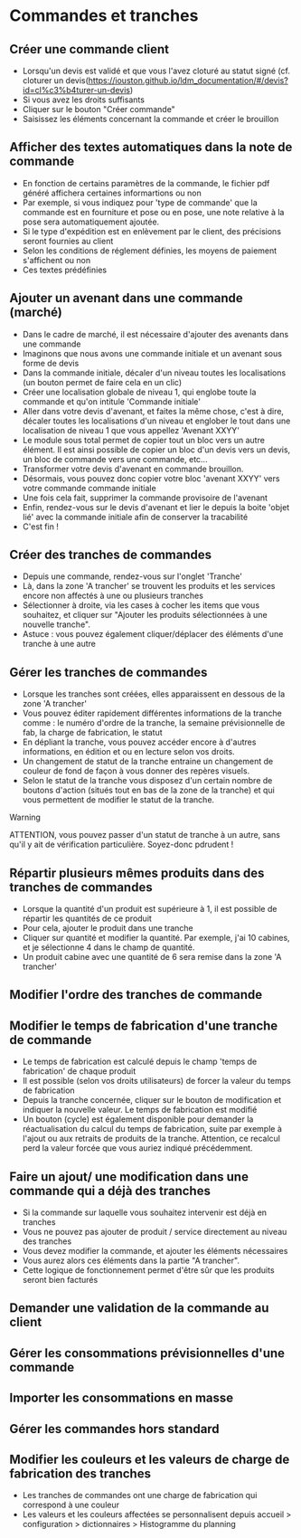 # Commandes et tranches
 
## Créer une commande client
* Lorsqu'un devis est validé et que vous l'avez cloturé au statut signé (cf. cloturer un devis(https://iouston.github.io/ldm_documentation/#/devis?id=cl%c3%b4turer-un-devis)
* Si vous avez les droits suffisants
* Cliquer sur le bouton "Créer commande"
* Saisissez les éléments concernant la commande et créer le brouillon

## Afficher des textes automatiques dans la note de commande
* En fonction de certains paramètres de la commande, le fichier pdf généré affichera certaines informartions ou non
* Par exemple, si vous indiquez pour 'type de commande' que la commande est en fourniture et pose ou en pose, une note relative à la pose sera automatiquement ajoutée.
* Si le type d'expédition est en enlèvement par le client, des précisions seront fournies au client
* Selon les conditions de réglement définies, les moyens de paiement s'affichent ou non
* Ces textes prédéfinies

## Ajouter un avenant dans une commande (marché)
* Dans le cadre de marché, il est nécessaire d'ajouter des avenants dans une commande
* Imaginons que nous avons une commande initiale et un avenant sous forme de devis
* Dans la commande initiale, décaler d'un niveau toutes les localisations (un bouton permet de faire cela en un clic)
* Créer une localisation globale de niveau 1, qui englobe toute la commande et qu'on intitule 'Commande initiale'
* Aller dans votre devis d'avenant, et faites la même chose, c'est à dire, décaler toutes les localisations d'un niveau et englober le tout dans une localisation de niveau 1 que vous appellez 'Avenant XXYY'
* Le module sous total permet de copier tout un bloc vers un autre élément. Il est ainsi possible de copier un bloc d'un devis vers un devis, un bloc de commande vers une commande, etc...
* Transformer votre devis d'avenant en commande brouillon. 
* Désormais, vous pouvez donc copier votre bloc 'avenant XXYY' vers votre commande commande initiale
* Une fois cela fait, supprimer la commande provisoire de l'avenant
* Enfin, rendez-vous sur le devis d'avenant et lier le depuis la boite 'objet lié' avec la commande initiale afin de conserver la tracabilité
* C'est fin ! 


## Créer des tranches de commandes
* Depuis une commande, rendez-vous sur l'onglet 'Tranche'
* Là, dans la zone 'A trancher' se trouvent les produits et les services encore non affectés à une ou plusieurs tranches
* Sélectionner à droite, via les cases à cocher les items que vous souhaitez, et cliquer sur "Ajouter les produits sélectionnées à une nouvelle tranche".
* Astuce : vous pouvez également cliquer/déplacer des éléments d'une tranche à une autre

## Gérer les tranches de commandes
* Lorsque les tranches sont créées, elles apparaissent en dessous de la zone 'A trancher'
* Vous pouvez éditer rapidement différentes informations de la tranche comme : le numéro d'ordre de la tranche, la semaine prévisionnelle de fab, la charge de fabrication, le statut
* En dépliant la tranche, vous pouvez accéder encore à d'autres informations, en édition et ou en lecture selon vos droits.
* Un changement de statut de la tranche entraine un changement de couleur de fond de façon à vous donner des repères visuels.
* Selon le statut de la tranche vous disposez d'un certain nombre de boutons d'action (situés tout en bas de la zone de la tranche) et qui vous permettent de modifier le statut de la tranche.

> [!WARNING]
> ATTENTION, vous pouvez passer d'un statut de tranche à un autre, sans qu'il y ait de vérification particulière. Soyez-donc pdrudent !

## Répartir plusieurs mêmes produits dans des tranches de commandes
* Lorsque la quantité d'un produit est supérieure à 1, il est possible de répartir les quantités de ce produit 
* Pour cela, ajouter le produit dans une tranche
* Cliquer sur quantité et modifier la quantité. Par exemple, j'ai 10 cabines, et je sélectionne 4 dans le champ de quantité.
* Un produit cabine avec une quantité de 6 sera remise dans la zone 'A trancher'

## 	Modifier l'ordre des tranches de commande

## Modifier le temps de fabrication d'une tranche de commande
* Le temps de fabrication est calculé depuis le champ 'temps de fabrication' de chaque produit
* Il est possible (selon vos droits utilisateurs) de forcer la valeur du temps de fabrication
* Depuis la tranche concernée, cliquer sur le bouton de modification et indiquer la nouvelle valeur. Le temps de fabrication est modifié
* Un bouton (cycle) est également disponible pour demander la réactualisation du calcul du temps de fabrication, suite par exemple à l'ajout ou aux retraits de produits de la tranche. Attention, ce recalcul perd la valeur forcée que vous auriez indiqué précédemment.

## Faire un ajout/ une modification dans une commande qui a déjà des tranches
* Si la commande sur laquelle vous souhaitez intervenir est déjà en tranches
* Vous ne pouvez pas ajouter de produit / service directement au niveau des tranches
* Vous devez modifier la commande, et ajouter les éléments nécessaires
* Vous aurez alors ces éléments dans la partie "A trancher".
* Cette logique de fonctionnement permet d'être sûr que les produits seront bien facturés

## Demander une validation de la commande au client

## Gérer les consommations prévisionnelles d'une commande

## Importer les consommations en masse

## Gérer les commandes hors standard

## Modifier les couleurs et les valeurs de charge de fabrication des tranches
* Les tranches de commandes ont une charge de fabrication qui correspond à une couleur
* Les valeurs et les couleurs affectées se personnalisent depuis accueil > configuration > dictionnaires > Histogramme du planning
